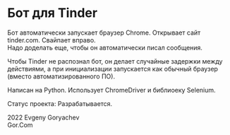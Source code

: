 # Бот для Tinder

Бот автоматически запускает браузер Chrome. Открывает сайт tinder.com. Свайпает вправо.  
Надо доделать еще, чтобы он автоматически писал сообщения.

Чтобы Tinder не распознал бот, он делает случайные задержки между действиями, 
а при инициализации запускается как обычный браузер (вместо автоматизированного ПО).


Написан на Python. Использует ChromeDriver и библиоеку Selenium.

Статус проекта: Разрабатывается.




2022 Evgeny Goryachev  
Gor.Com 